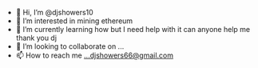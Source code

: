 - 👋 Hi, I’m @djshowers10
- 👀 I’m interested in mining ethereum
- 🌱 I’m currently learning how but I need help with it can anyone help me thank you dj
- 💞️ I’m looking to collaborate on ...
- 📫 How to reach me ...djshowers66@gmail.com

<!---
djshowers10/djshowers10 is a ✨ special ✨ repository because its `README.md` (this file) appears on your GitHub profile.
You can click the Preview link to take a look at your changes.
--->

